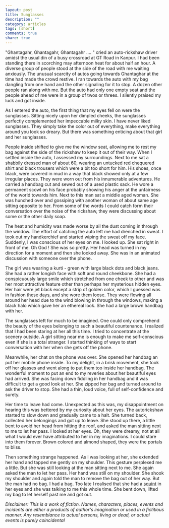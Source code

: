 ```yaml
---
layout: post
title: Sunglasses
description: ""
category: articles
tags: [short]
comments: true
share: true
---
```


"Ghantagahr, Ghantagahr, Ghantagahr .... " cried an auto-rickshaw driver amidst the usual din of a busy crossroad at GT Road in Kanpur. I had been standing there in scorching may afternoon heat for about half an hour. A diverse group of people stood at the side of the road with me waiting anxiously. The unusual scarcity of autos going towards Ghantaghar at the time had made the crowd restive. I ran towards the auto with my bag dangling from one hand and the other signaling for it to stop. A dozen other people ran along with me. But the auto had only one empty seat and the people ahead of me were in a group of twos or threes. I silently praised my luck and got inside.

As I entered the auto, the first thing that my eyes fell on were the sunglasses. Sitting nicely upon her dimpled cheeks, the sunglasses perfectly complemented her impeccable milky skin. I have never liked sunglasses. They simply take the color out of everything, make everything around you look so dreary. But there was something enticing about that girl and her sunglasses.

People inside shifted to give me the window seat, allowing me to rest my bag against the side of the rickshaw to keep it out of their way. When I settled inside the auto, I assessed my surroundings. Next to me sat a shabbily dressed man of about 60, wearing an untucked red chequered shirt and black trousers which were a bit too short for him. His shoes, once black, were covered in mud in a way that black showed only at a few irregular places. They were worn out from his innumerable adventures. He carried a handbag cut and sewed out of a used plastic sack. He wore a permanent scowl on his face probably showing his anger at the unfairness of the world towards him. Next to this man sat a middle aged woman. She was hunched over and gossiping with another woman of about same age sitting opposite to her. From some of the words I could catch form their conversation over the noise of the rickshaw, they were discussing about some or the other daily soap.

The heat and humidity was made worse by all the dust coming in through the window. The effort of catching the auto left me had drenched in sweat. I took out my handkerchief and started wiping the sweat off my face. Suddenly, I was conscious of her eyes on me. I looked up. She sat right in front of me. Oh God ! She was so pretty. Her head was turned in my direction for a moment and then she looked away. She was in an animated discussion with someone over the phone.

The girl was wearing a kurti - green with large black dots and black jeans. She had a rather longish face with soft and round cheekbone. She had a conspicuously large smile which stretched from one cheek to other and was her most attractive feature other than perhaps her mysterious hidden eyes. Her hair were jet black except a strip of golden color, which I guessed was in fashion these days, and she wore them loose. They were flowing all around her head due to the wind blowing in through the windows, making a black halo which gave her an ethereal look. She had a large brown handbag with her.

The sunglasses left for much to be imagined. One could only comprehend the beauty of the eyes belonging to such a beautiful countenance. I realized that I had been staring at her all this time. I tried to concentrate at the scenery outside. A girl sitting near me is enough to make me self-conscious even if she is a total stranger. I started thinking of ways to start conversation with her when she gets off the phone.

Meanwhile, her chat on the phone was over. She opened her handbag an put her mobile phone inside. To my delight, in a brisk movement, she took off her glasses and went along to put them too inside her handbag. The wonderful moment to put an end to my reveries about her beautiful eyes had arrived. She was facing down fiddling in her handbag and it was difficult to get a good look at her. She zipped her bag and turned around to ask the driver to stop. She had a thin, loud voice, full of self-confidence and surety.

Her time to leave had come. Unexpected as this was, my disappointment on hearing this was bettered by my curiosity about her eyes. The autorickshaw started to slow down and gradually came to a halt. She turned back, collected her belongings and got up to leave. She stood up there, a little bent to avoid her head from hitting the roof, and asked the man sitting next to me to let her pass. I looked at her eyes. Oh, they were dreamy, not at all what I would ever have attributed to her in my imaginations. I could stare into them forever. Brown colored and almond shaped, they were the portals to bliss.

Then something strange happened. As I was looking at her, she extended her hand and tapped me gently on my shoulder. This gesture perplexed me a little. But she was still looking at the man sitting next to me. She again asked the man to let her pass. Her hand was still on my shoulder. She shook my shoulder and again told the man to remove the bag out of her way. But the man had no bag. I had a bag. Too late I realised that she had a [squint](http://en.wikipedia.org/wiki/Strabismus) in her eyes and she was talking to me this whole time. She bent down, lifted my bag to let herself past me and got out.


*Disclaimer: This is a work of fiction. Names, characters, places, events and incidents are either a products of author's imagination or used in a fictitious manner. Any resemblance to actual persons, living or dead, or actual events is purely coincidental*

